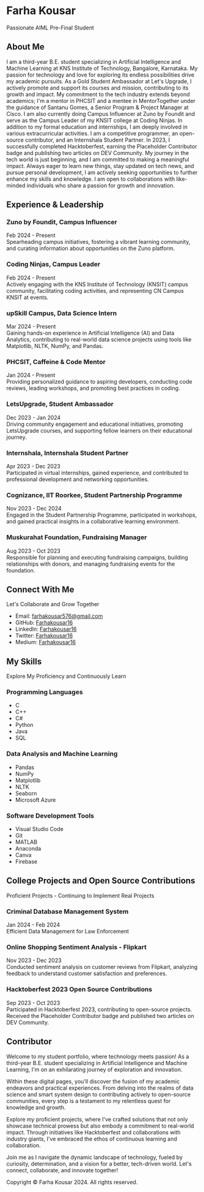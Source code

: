 # Farha Kousar
Passionate AIML Pre-Final Student

## About Me
I am a third-year B.E. student specializing in Artificial Intelligence and Machine Learning at KNS Institute of Technology, Bangalore, Karnataka. My passion for technology and love for exploring its endless possibilities drive my academic pursuits. As a Gold Student Ambassador at Let's Upgrade, I actively promote and support its courses and mission, contributing to its growth and impact. My commitment to the tech industry extends beyond academics; I'm a mentor in PHCSIT and a mentee in MentorTogether under the guidance of Santanu Gomes, a Senior Program & Project Manager at Cisco. I am also currently doing Campus Influencer at Zuno by Foundit and serve as the Campus Leader of my KNSIT college at Coding Ninjas. In addition to my formal education and internships, I am deeply involved in various extracurricular activities. I am a competitive programmer, an open-source contributor, and an Internshala Student Partner. In 2023, I successfully completed Hacktoberfest, earning the Placeholder Contributor badge and publishing two articles on DEV Community. My journey in the tech world is just beginning, and I am committed to making a meaningful impact. Always eager to learn new things, stay updated on tech news, and pursue personal development, I am actively seeking opportunities to further enhance my skills and knowledge. I am open to collaborations with like-minded individuals who share a passion for growth and innovation.

## Experience & Leadership
### Zuno by Foundit, Campus Influencer
Feb 2024 - Present  
Spearheading campus initiatives, fostering a vibrant learning community, and curating information about opportunities on the Zuno platform.

### Coding Ninjas, Campus Leader
Feb 2024 - Present  
Actively engaging with the KNS Institute of Technology (KNSIT) campus community, facilitating coding activities, and representing CN Campus KNSIT at events.

### upSkill Campus, Data Science Intern
Mar 2024 - Present  
Gaining hands-on experience in Artificial Intelligence (AI) and Data Analytics, contributing to real-world data science projects using tools like Matplotlib, NLTK, NumPy, and Pandas.

### PHCSIT, Caffeine & Code Mentor
Jan 2024 - Present  
Providing personalized guidance to aspiring developers, conducting code reviews, leading workshops, and promoting best practices in coding.

### LetsUpgrade, Student Ambassador
Dec 2023 - Jan 2024  
Driving community engagement and educational initiatives, promoting LetsUpgrade courses, and supporting fellow learners on their educational journey.

### Internshala, Internshala Student Partner
Apr 2023 - Dec 2023  
Participated in virtual internships, gained experience, and contributed to professional development and networking opportunities.

### Cognizance, IIT Roorkee, Student Partnership Programme
Nov 2023 - Dec 2024  
Engaged in the Student Partnership Programme, participated in workshops, and gained practical insights in a collaborative learning environment.

### Muskurahat Foundation, Fundraising Manager
Aug 2023 - Oct 2023  
Responsible for planning and executing fundraising campaigns, building relationships with donors, and managing fundraising events for the foundation.

## Connect With Me
Let's Collaborate and Grow Together

- Email: farhakousar576@gmail.com
- GitHub: [Farhakousar16](https://github.com/Farhakousar16)
- LinkedIn: [Farhakousar16](https://www.linkedin.com/in/farhakousar16/)
- Twitter: [Farhakousar16](https://twitter.com/Farhakousar16)
- Medium: [Farhakousar16](https://farhakousar16.medium.com/)

## My Skills
Explore My Proficiency and Continuously Learn

### Programming Languages
- C
- C++
- C#
- Python
- Java
- SQL

### Data Analysis and Machine Learning
- Pandas
- NumPy
- Matplotlib
- NLTK
- Seaborn
- Microsoft Azure

### Software Development Tools
- Visual Studio Code
- Git
- MATLAB
- Anaconda
- Canva
- Firebase

## College Projects and Open Source Contributions
Proficient Projects - Continuing to Implement Real Projects

### Criminal Database Management System
Jan 2024 - Feb 2024  
Efficient Data Management for Law Enforcement

### Online Shopping Sentiment Analysis - Flipkart
Nov 2023 - Dec 2023  
Conducted sentiment analysis on customer reviews from Flipkart, analyzing feedback to understand customer satisfaction and preferences.

### Hacktoberfest 2023 Open Source Contributions
Sep 2023 - Oct 2023  
Participated in Hacktoberfest 2023, contributing to open-source projects. Received the Placeholder Contributor badge and published two articles on DEV Community.

## Contributor
Welcome to my student portfolio, where technology meets passion! As a third-year B.E. student specializing in Artificial Intelligence and Machine Learning, I'm on an exhilarating journey of exploration and innovation.

Within these digital pages, you'll discover the fusion of my academic endeavors and practical experiences. From delving into the realms of data science and smart system design to contributing actively to open-source communities, every step is a testament to my relentless quest for knowledge and growth.

Explore my proficient projects, where I've crafted solutions that not only showcase technical prowess but also embody a commitment to real-world impact. Through initiatives like Hacktoberfest and collaborations with industry giants, I've embraced the ethos of continuous learning and collaboration.

Join me as I navigate the dynamic landscape of technology, fueled by curiosity, determination, and a vision for a better, tech-driven world. Let's connect, collaborate, and innovate together!

Copyright © Farha Kousar 2024. All rights reserved.
